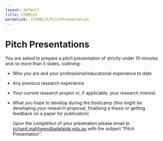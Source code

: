 ```yaml
---
layout: default
title: CSRBC23
permalink: /CSRBC23/PitchPresentation
---
```


<h1> Pitch Presentations </h1>
<div>
You are asked to prepare a pitch presentation of strictly under 10 minutes and no more than 5 slides, outlining:

- Who you are and your professional/educational experience to date
- Any previous research experience
- Your current research project or, if applicable, your research interest
- What you hope to develop during the bootcamp (this might be developing your research proposal, finalising a thesis or getting feedback on a paper for publication)
  
  Upon the completion of your presetation please email to <span class="obfuscate"> richard.matthews@adelaide.edu.au </span> with the subject "Pitch Presentation".
</div>
